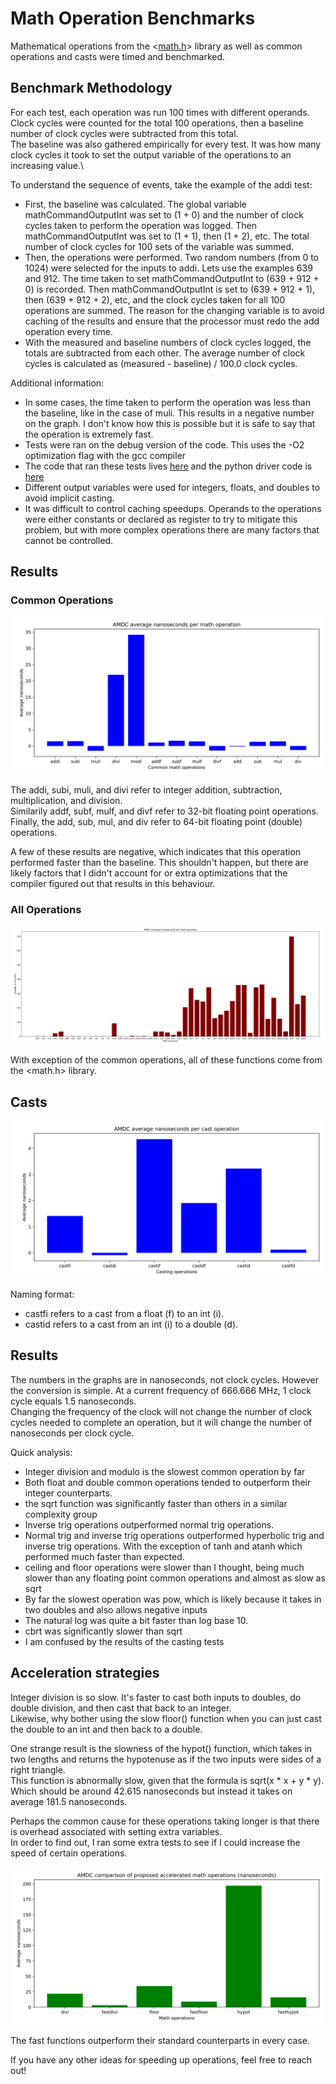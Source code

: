 # Math Operation Benchmarks

Mathematical operations from the <[math.h](https://pubs.opengroup.org/onlinepubs/009696799/basedefs/math.h.html)> library as well as common operations and casts were timed and benchmarked.

## Benchmark Methodology

For each test, each operation was run 100 times with different operands.\
Clock cycles were counted for the total 100 operations, then a baseline number of clock cycles were subtracted from this total.\
The baseline was also gathered empirically for every test. It was how many clock cycles it took to set the output variable of the operations to an increasing value.\

To understand the sequence of events, take the example of the addi test:
- First, the baseline was calculated. The global variable mathCommandOutputInt was set to (1 + 0) and the number of clock cycles taken to perform the operation was logged. Then mathCommandOutputInt was set to (1 + 1), then (1 + 2), etc. The total number of clock cycles for 100 sets of the variable was summed.
- Then, the operations were performed. Two random numbers (from 0 to 1024) were selected for the inputs to addi. Lets use the examples 639 and 912. The time taken to set mathCommandOutputInt to (639 + 912 + 0) is recorded. Then mathCommandOutputInt is set to (639 + 912 + 1), then (639 + 912 + 2), etc, and the clock cycles taken for all 100 operations are summed. The reason for the changing variable is to avoid caching of the results and ensure that the processor must redo the add operation every time.
- With the measured and baseline numbers of clock cycles logged, the totals are subtracted from each other. The average number of clock cycles is calculated as (measured - baseline) / 100.0 clock cycles.

Additional information:
- In some cases, the time taken to perform the operation was less than the baseline, like in the case of muli. This results in a negative number on the graph. I don't know how this is possible but it is safe to say that the operation is extremely fast.
- Tests were ran on the debug version of the code. This uses the -O2 optimization flag with the gcc compiler
- The code that ran these tests lives [here](https://github.com/Severson-Group/RyansRepo/blob/math/AMDC-Firmware/sdk/app_cpu1/user/usr/math/cmd/cmd_math.c) and the python driver code is [here](https://github.com/Severson-Group/RyansRepo/blob/math/AMDCmathBenchmarks.py)
- Different output variables were used for integers, floats, and doubles to avoid implicit casting.
- It was difficult to control caching speedups. Operands to the operations were either constants or declared as register to try to mitigate this problem, but with more complex operations there are many factors that cannot be controlled.

## Results

### Common Operations
![alt text](math-operations-images/commonNanoseconds.svg)

The addi, subi, muli, and divi refer to integer addition, subtraction, multiplication, and division.\
Similarily addf, subf, mulf, and divf refer to 32-bit floating point operations.\
Finally, the add, sub, mul, and div refer to 64-bit floating point (double) operations.

A few of these results are negative, which indicates that this operation performed faster than the baseline. This shouldn't happen, but there are likely factors that I didn't account for or extra optimizations that the compiler figured out that results in this behaviour.

### All Operations
![alt text](math-operations-images/allNanoseconds.svg)

With exception of the common operations, all of these functions come from the <math.h> library.

## Casts
![alt text](math-operations-images/castNanoseconds.svg)

Naming format:
- castfi refers to a cast from a float (f) to an int (i).
- castid refers to a cast from an int (i) to a double (d).

## Results

The numbers in the graphs are in nanoseconds, not clock cycles. However the conversion is simple. At a current frequency of 666.666 MHz, 1 clock cycle equals 1.5 nanoseconds.\
Changing the frequency of the clock will not change the number of clock cycles needed to complete an operation, but it will change the number of nanoseconds per clock cycle.

Quick analysis:
- Integer division and modulo is the slowest common operation by far
- Both float and double common operations tended to outperform their integer counterparts.
- the sqrt function was significantly faster than others in a similar complexity group
- Inverse trig operations outperformed normal trig operations.
- Normal trig and inverse trig operations outperformed hyperbolic trig and inverse trig operations. With the exception of tanh and atanh which performed much faster than expected.
- ceiling and floor operations were slower than I thought, being much slower than any floating point common operations and almost as slow as sqrt
- By far the slowest operation was pow, which is likely because it takes in two doubles and also allows negative inputs
- The natural log was quite a bit faster than log base 10.
- cbrt was significantly slower than sqrt
- I am confused by the results of the casting tests

## Acceleration strategies

Integer division is so slow. It's faster to cast both inputs to doubles, do double division, and then cast that back to an integer.\
Likewise, why bother using the slow floor() function when you can just cast the double to an int and then back to a double.

One strange result is the slowness of the hypot() function, which takes in two lengths and returns the hypotenuse as if the two inputs were sides of a right triangle.\
This function is abnormally slow, given that the formula is sqrt(x * x + y * y). Which should be around 42.615 nanoseconds but instead it takes on average 181.5 nanoseconds.

Perhaps the common cause for these operations taking longer is that there is overhead associated with setting extra variables.\
In order to find out, I ran some extra tests to see if I could increase the speed of certain operations.

![alt text](math-operations-images/accelNanoseconds.svg)

The fast functions outperform their standard counterparts in every case.

If you have any other ideas for speeding up operations, feel free to reach out!
